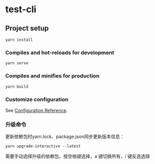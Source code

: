 # test-cli

## Project setup
```
yarn install
```

### Compiles and hot-reloads for development
```
yarn serve
```

### Compiles and minifies for production
```
yarn build
```

### Customize configuration
See [Configuration Reference](https://cli.vuejs.org/config/).

### 升级命令
更新依赖包时yarn.lock、package.json同步更新版本信息：
```
yarn upgrade-interactive --latest
```
需要手动选择升级的依赖包，按空格键选择，a 键切换所有，i 键反选选择